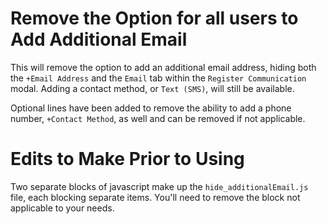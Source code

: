 # Remove the Option for all users to Add Additional Email

This will remove the option to add an additional email address, hiding both the `+Email Address` and the `Email` tab within the `Register Communication` modal.  Adding a contact method, or `Text (SMS)`, will still be available.

Optional lines have been added to remove the ability to add a phone number, `+Contact Method`, as well and can be removed if not applicable.

# Edits to Make Prior to Using

Two separate blocks of javascript make up the `hide_additionalEmail.js` file, each blocking separate items.  You'll need to remove the block not applicable to your needs.
